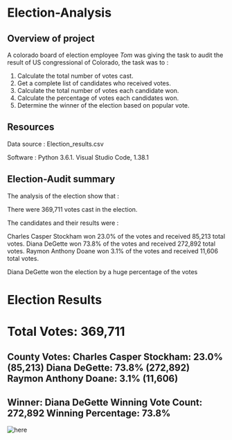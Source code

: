 # Election-Analysis


## Overview of project

A colorado board of election employee *Tom* was giving the task to audit the result of US congressional of Colorado, the task was to :
 1. Calculate the total number of votes cast.
 2. Get a complete list of candidates who received votes.
 3. Calculate the total number of votes each candidate won.
 4. Calculate the percentage of votes each candidates won.
 5. Determine the winner of the election based on popular vote.
 
 ## Resources
 
  Data source : Election_results.csv
  
  Software : Python 3.6.1. Visual Studio Code, 1.38.1


## Election-Audit summary
 
 The analysis of the election show that :
 
 There were 369,711 votes cast in the election.
 
 The candidates and their results were :
 
 Charles Casper Stockham won 23.0% of the votes and received  85,213 total votes.
 Diana DeGette won  73.8% of the votes and received 272,892 total votes.
 Raymon Anthony Doane won 3.1% of the votes and received 11,606 total votes.
 
 Diana DeGette won the election by a huge percentage of the votes 
 
 Election Results
==========================
Total Votes: 369,711
==========================
County Votes:
Charles Casper Stockham: 23.0% (85,213)
Diana DeGette: 73.8% (272,892)
Raymon Anthony Doane: 3.1% (11,606)
-------------------------
Winner: Diana DeGette
Winning Vote Count: 272,892
Winning Percentage: 73.8%
-------------------------




![here](/Resources/VBA_Challenge_2018.png)






